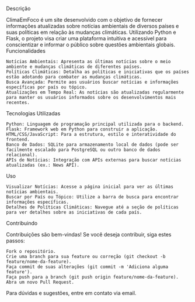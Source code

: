 Descrição

ClimaEmFoco é um site desenvolvido com o objetivo de fornecer informações atualizadas sobre notícias ambientais de diversos países e suas políticas em relação às mudanças climáticas. Utilizando Python e Flask, o projeto visa criar uma plataforma intuitiva e acessível para conscientizar e informar o público sobre questões ambientais globais.
Funcionalidades

    Notícias Ambientais: Apresenta as últimas notícias sobre o meio ambiente e mudanças climáticas de diferentes países.
    Políticas Climáticas: Detalha as políticas e iniciativas que os países estão adotando para combater as mudanças climáticas.
    Busca Avançada: Permite aos usuários buscar notícias e informações específicas por país ou tópico.
    Atualizações em Tempo Real: As notícias são atualizadas regularmente para manter os usuários informados sobre os desenvolvimentos mais recentes.

Tecnologias Utilizadas

    Python: Linguagem de programação principal utilizada para o backend.
    Flask: Framework web em Python para construir a aplicação.
    HTML/CSS/JavaScript: Para a estrutura, estilo e interatividade do frontend.
    Banco de Dados: SQLite para armazenamento local de dados (pode ser facilmente escalado para PostgreSQL ou outro banco de dados relacional).
    APIs de Notícias: Integração com APIs externas para buscar notícias atualizadas (ex.: News API).

Uso

    Visualizar Notícias: Acesse a página inicial para ver as últimas notícias ambientais.
    Buscar por País ou Tópico: Utilize a barra de busca para encontrar informações específicas.
    Detalhes de Políticas Climáticas: Navegue até a seção de políticas para ver detalhes sobre as iniciativas de cada país.

Contribuindo

Contribuições são bem-vindas! Se você deseja contribuir, siga estes passos:

    Fork o repositório.
    Crie uma branch para sua feature ou correção (git checkout -b feature/nome-da-feature).
    Faça commit de suas alterações (git commit -m 'Adiciona alguma feature').
    Faça push para a branch (git push origin feature/nome-da-feature).
    Abra um novo Pull Request.

Para dúvidas e sugestões, entre em contato via email.
